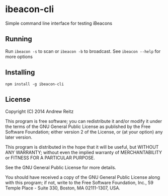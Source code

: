 # ibeacon-cli

Simple command line interface for testing  iBeacons

## Running
Run `ibeacon -s` to scan or `ibeacon -b` to broadcast.
See `ibeacon --help` for more options

## Installing

`npm install -g ibeacon-cli`

## License

  Copyright (C) 2014 Andrew Reitz

  This program is free software; you can redistribute it and/or
  modify it under the terms of the GNU General Public License
  as published by the Free Software Foundation; either version 2
  of the License, or (at your option) any later version.

  This program is distributed in the hope that it will be useful,
  but WITHOUT ANY WARRANTY; without even the implied warranty of
  MERCHANTABILITY or FITNESS FOR A PARTICULAR PURPOSE.  

  See the GNU General Public License for more details.

  You should have received a copy of the GNU General Public License
  along with this program; if not, write to the Free Software
  Foundation, Inc., 59 Temple Place - Suite 330, Boston, MA  02111-1307, USA.